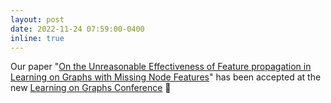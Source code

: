 ```yaml
---
layout: post
date: 2022-11-24 07:59:00-0400
inline: true
---
```


Our paper "[On the Unreasonable Effectiveness of Feature propagation in Learning on Graphs with Missing Node Features](https://arxiv.org/abs/2111.12128)" has been accepted at the new [Learning on Graphs Conference](https://logconference.org/) 🎉
